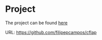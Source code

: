# Project

The project can be found [here](https://github.com/filipepcampos/cflap)

URL: https://github.com/filipepcampos/cflap
